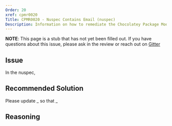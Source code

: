 ```yaml
---
Order: 20
xref: cpmr0020
Title: CPMR0020 - Nuspec Contains Email (nuspec)
Description: Information on how to remediate the Chocolatey Package Moderation Rule 0020
---
```


**NOTE**: This page is a stub that has not yet been filled out. If you have questions about this issue, please ask in the review or reach out on [Gitter](https://gitter.im/chocolatey/chocolatey.org)

## Issue

In the nuspec,

## Recommended Solution

Please update _ so that _

## Reasoning
